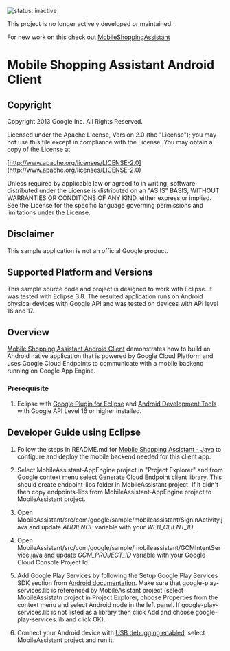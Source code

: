 ![status: inactive](https://img.shields.io/badge/status-inactive-red.svg)

This project is no longer actively developed or maintained.  

For new work on this check out [MobileShoppingAssistant](https://github.com/GoogleCloudPlatform/MobileShoppingAssistant-sample)

# Mobile Shopping Assistant Android Client

## Copyright
Copyright 2013 Google Inc. All Rights Reserved.

Licensed under the Apache License, Version 2.0 (the "License"); you may not use this file except in compliance with the License. You may obtain a copy of the License at

[http://www.apache.org/licenses/LICENSE-2.0](http://www.apache.org/licenses/LICENSE-2.0)

Unless required by applicable law or agreed to in writing, software distributed under the License is distributed on an "AS IS" BASIS, WITHOUT WARRANTIES OR CONDITIONS OF ANY KIND, either express or implied. See the License for the specific language governing permissions and limitations under the License.

## Disclaimer
This sample application is not an official Google product.

## Supported Platform and Versions
This sample source code and project is designed to work with Eclipse. It was tested with Eclipse 3.8. The resulted application runs on Android physical devices with Google API and was tested on devices with API level 16 and 17.

## Overview
[Mobile Shopping Assistant Android Client](https://github.com/GoogleCloudPlatform/solutions-mobile-shopping-assistant-android-client) demonstrates how to build an Android native application that is powered by Google Cloud Platform and uses Google Cloud Endpoints to communicate with a mobile backend running on Google App Engine.

### Prerequisite
1. Eclipse with [Google Plugin for Eclipse](https://developers.google.com/eclipse/docs/getting_started) and [Android Development Tools](http://developer.android.com/tools/sdk/eclipse-adt.html) with Google API Level 16 or higher installed.

## Developer Guide using Eclipse
1. Follow the steps in README.md for [Mobile Shopping Assistant - Java](https://github.com/GoogleCloudPlatform/solutions-mobile-shopping-assistant-backend-java) to configure and deploy the mobile backend needed for this client app.

2. Select MobileAssistant-AppEngine project in "Project Explorer" and from Google context menu select Generate Cloud Endpoint client library. This should create endpoint-libs folder in MobileAssistant project. If it didn't then copy endpoints-libs from MobileAssistant-AppEngine project to MobileAssistant project.

3. Open MobileAssistant/src/com/google/sample/mobileassistant/SignInActivity.java and update *AUDIENCE* variable with your *WEB_CLIENT_ID*.

4. Open MobileAssistant/src/com/google/sample/mobileassistant/GCMIntentService.java and update *GCM_PROJECT_ID* variable with your Google Cloud Console Project Id.

5. Add Google Play Services by following the Setup Google Play Services SDK section from [Android documentation](https://developer.android.com/google/play-services/setup.html).
Make sure that google-play-services.lib is referenced by MobileAsistant project (select MobileAssistatn project in Project Explorer, choose Properties from the context menu and select Android node in the left panel. If google-play-services.lib is not listed as a library then click Add and choose google-play-services.lib and click OK).

6. Connect your Android device with [USB debugging enabled](http://developer.android.com/tools/device.html), select MobileAssistant project and run it.
